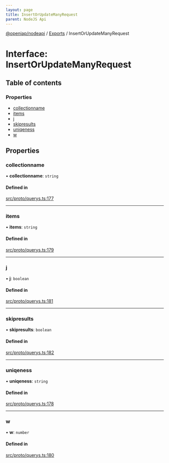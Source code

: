 ```yaml
---
layout: page
title: InsertOrUpdateManyRequest
parent: NodeJS Api
---
```

[@openiap/nodeapi](../README.html) / [Exports](../modules.html) / InsertOrUpdateManyRequest

# Interface: InsertOrUpdateManyRequest

## Table of contents

### Properties

- [collectionname](InsertOrUpdateManyRequest.html#collectionname)
- [items](InsertOrUpdateManyRequest.html#items)
- [j](InsertOrUpdateManyRequest.html#j)
- [skipresults](InsertOrUpdateManyRequest.html#skipresults)
- [uniqeness](InsertOrUpdateManyRequest.html#uniqeness)
- [w](InsertOrUpdateManyRequest.html#w)

## Properties

### collectionname

• **collectionname**: `string`

#### Defined in

[src/proto/querys.ts:177](https://github.com/openiap/nodeapi/blob/a6b5438/src/proto/querys.ts#L177)

___

### items

• **items**: `string`

#### Defined in

[src/proto/querys.ts:179](https://github.com/openiap/nodeapi/blob/a6b5438/src/proto/querys.ts#L179)

___

### j

• **j**: `boolean`

#### Defined in

[src/proto/querys.ts:181](https://github.com/openiap/nodeapi/blob/a6b5438/src/proto/querys.ts#L181)

___

### skipresults

• **skipresults**: `boolean`

#### Defined in

[src/proto/querys.ts:182](https://github.com/openiap/nodeapi/blob/a6b5438/src/proto/querys.ts#L182)

___

### uniqeness

• **uniqeness**: `string`

#### Defined in

[src/proto/querys.ts:178](https://github.com/openiap/nodeapi/blob/a6b5438/src/proto/querys.ts#L178)

___

### w

• **w**: `number`

#### Defined in

[src/proto/querys.ts:180](https://github.com/openiap/nodeapi/blob/a6b5438/src/proto/querys.ts#L180)
